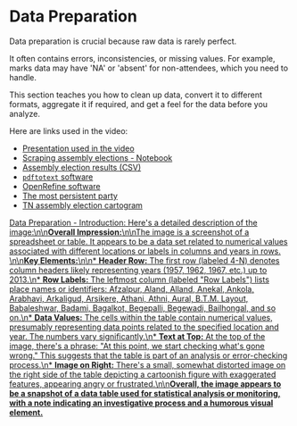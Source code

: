 # Data Preparation

Data preparation is crucial because raw data is rarely perfect.

It often contains errors, inconsistencies, or missing values. For example, marks data may have 'NA' or 'absent' for non-attendees, which you need to handle.

This section teaches you how to clean up data, convert it to different formats, aggregate it if required, and get a feel for the data before you analyze.

Here are links used in the video:

- [Presentation used in the video](https://docs.google.com/presentation/d/1Gb0QnPUN1YOwM_O5EqDdXUdL-5Azp1Tf/view)
- [Scraping assembly elections - Notebook](https://colab.research.google.com/drive/1SP8yVxzmofQO48-yXF3rujqWk2iM0KSl)
- [Assembly election results (CSV)](https://github.com/datameet/india-election-data/blob/master/assembly-elections/assembly.csv)
- [`pdftotext` software](https://www.xpdfreader.com/pdftotext-man.html)
- [OpenRefine software](https://openrefine.org)
- [The most persistent party](https://gramener.com/election/parliament#story.ddp)
- [TN assembly election cartogram](https://gramener.com/election/cartogram?ST_NAME=Tamil%20Nadu)

[Data Preparation - Introduction: Here\'s a detailed description of the image:\n\n**Overall Impression:**\n\nThe image is a screenshot of a spreadsheet or table. It appears to be a data set related to numerical values associated with different locations or labels in columns and years in rows. \n\n**Key Elements:**\n\n* **Header Row:** The first row (labeled 4-N) denotes column headers likely representing years (1957, 1962, 1967, etc.) up to 2013.\n* **Row Labels:** The leftmost column (labeled "Row Labels") lists place names or identifiers: Afzalpur, Aland, Alland, Anekal, Ankola, Arabhavi, Arkaligud, Arsikere, Athani, Athni, Aural, B.T.M. Layout, Babaleshwar, Badami, Bagalkot, Begepalli, Begewadi, Bailhongal, and so on.\n* **Data Values:** The cells within the table contain numerical values, presumably representing data points related to the specified location and year. The numbers vary significantly.\n* **Text at Top:** At the top of the image, there\'s a phrase: "At this point, we start checking what\'s gone wrong." This suggests that the table is part of an analysis or error-checking process.\n* **Image on Right:** There\'s a small, somewhat distorted image on the right side of the table depicting a cartoonish figure with exaggerated features, appearing angry or frustrated.\n\n**Overall, the image appears to be a snapshot of a data table used for statistical analysis or monitoring, with a note indicating an investigative process and a humorous visual element.**](https://youtu.be_dF3zchJJKqk)
